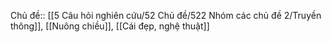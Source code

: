 Chủ đề:: [[5 Câu hỏi nghiên cứu/52 Chủ đề/522 Nhóm các chủ đề 2/Truyền thông]], [[Nuông chiều]], [[Cái đẹp, nghệ thuật]] 
